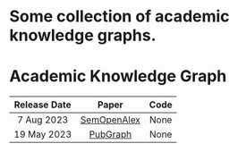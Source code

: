 # Some collection of  academic knowledge graphs.

# Academic Knowledge Graph
| Release Date | Paper | Code |
| :-----: | :----: | :----: |
| 7 Aug 2023 | [SemOpenAlex](https://arxiv.org/abs/2308.03671) | None |
| 19 May 2023 | [PubGraph](https://arxiv.org/abs/2302.02231) | None |

